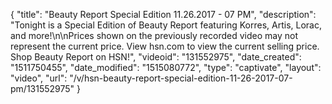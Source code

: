 {
    "title": "Beauty Report Special Edition 11.26.2017 - 07 PM",
    "description": "Tonight is a Special Edition of Beauty Report featuring Korres, Artis, Lorac, and more!\n\nPrices shown on the previously recorded video may not represent the current price.  View hsn.com to view the current selling price. Shop Beauty Report on HSN!",
    "videoid": "131552975",
    "date_created": "1511750455",
    "date_modified": "1515080772",
    "type": "captivate",
    "layout": "video",
    "url": "\/v\/hsn-beauty-report-special-edition-11-26-2017-07-pm\/131552975"
}